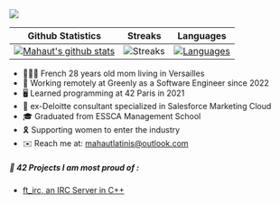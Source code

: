 <img src="https://capsule-render.vercel.app/api?type=waving&height=300&color=gradient&text=Mahaut%20Victoria%20Latinis&textBg=false&fontAlign=50&animation=fadeIn&fontColor=E9E9E9&fontSize=50&descAlign=50&section=header&reversal=false" />

|Github Statistics|Streaks|Languages|
|-|-|-|
|[![Mahaut's github stats](https://github-readme-stats.vercel.app/api?username=mahautlatinis&show_icons=true&theme=dark&hide_title=true)](https://github.com/mahautlatinis)|![Streaks](https://github-readme-streak-stats.herokuapp.com/?user=mahautlatinis&theme=dark)|[![Languages](https://github-readme-stats.vercel.app/api/top-langs/?username=mahautlatinis&show_icons=true&theme=dark&layout=compact&hide_title=true)](https://github.com/mahautlatinis)

- 🙋🏻‍♀️ French 28 years old mom living in Versailles
- 💼 Working remotely at Greenly as a Software Engineer since 2022
- 🖥️ Learned programming at 42 Paris in 2021
- 🏢 ex-Deloitte consultant specialized in Salesforce Marketing Cloud
- 🎓 Graduated from ESSCA Management School
- 🎗️ Supporting women to enter the industry
- ✉️ Reach me at: mahautlatinis@outlook.com 

##### 📁 42 Projects I am most proud of : 
* [ft_irc, an IRC Server in C++](https://github.com/malatinipro/ft_irc)
